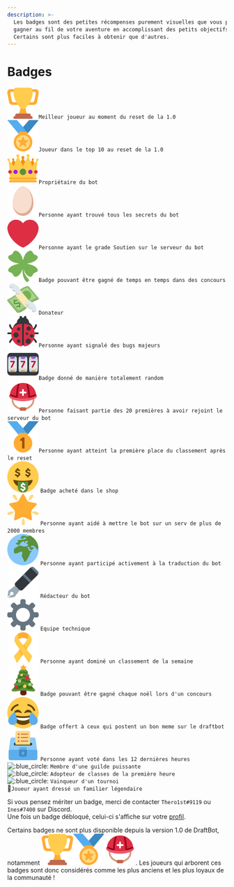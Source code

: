 ```yaml
---
description: >-
  Les badges sont des petites récompenses purement visuelles que vous pourrez
  gagner au fil de votre aventure en accomplissant des petits objectifs.
  Certains sont plus faciles à obtenir que d'autres.
---
```


# Badges

![:blue_circle:](../.gitbook/assets/trophy.svg)`Meilleur joueur au moment du reset de la 1.0` \
![:blue_circle:](../.gitbook/assets/medal.svg)`Joueur dans le top 10 au reset de la 1.0` \
![:blue_circle:](../.gitbook/assets/crown.svg)`Propriétaire du bot` \
![:blue_circle:](../.gitbook/assets/egg.svg)`Personne ayant trouvé tous les secrets du bot`  \
![:blue_circle:](../.gitbook/assets/heart.svg)`Personne ayant le grade Soutien sur le serveur du bot` \
![:blue_circle:](../.gitbook/assets/four-leaf-clover.svg)`Badge pouvant être gagné de temps en temps dans des concours` \
![:blue_circle:](../.gitbook/assets/money-with-wings.svg)`Donateur` \
![:blue_circle:](../.gitbook/assets/lady-beetle.svg)`Personne ayant signalé des bugs majeurs` \
![:blue_circle:](../.gitbook/assets/slot-machine.svg)`Badge donné de manière totalement random` \
![:blue_circle:](../.gitbook/assets/helmet-with-cross.svg)`Personne faisant partie des 20 premières à avoir rejoint le serveur du bot` \
![:blue_circle:](../.gitbook/assets/first-place-medal.svg)`Personne ayant atteint la première place du classement après le reset` \
![:blue_circle:](../.gitbook/assets/money-mouth.svg) `Badge acheté dans le shop` \
![:blue_circle:](../.gitbook/assets/star2.svg) `Personne ayant aidé à mettre le bot sur un serv de plus de 2000 membres` \
![:blue_circle:](../.gitbook/assets/earth-africa.svg) `Personne ayant participé activement à la traduction du bot` \
![:blue_circle:](../.gitbook/assets/pen-fountain.svg) `Rédacteur du bot` \
![:blue_circle:](../.gitbook/assets/gear.svg) `Equipe technique` \
![:blue_circle:](../.gitbook/assets/reminder-ribbon.svg) `Personne ayant dominé un classement de la semaine` \
![:blue_circle:](../.gitbook/assets/christmas-tree.svg) `Badge pouvant être gagné chaque noël lors d'un concours` \
![:blue_circle:](../.gitbook/assets/joy.svg) `Badge offert à ceux qui postent un bon meme sur le draftbot` \
![:blue_circle:](../.gitbook/assets/ballot-box.svg) `Personne ayant voté dans les 12 dernières heures`\
![:blue_circle:](../.gitbook/assets/gem.png) `Membre d'une guilde puissante`\
![:blue_circle:](../.gitbook/assets/big_book.png) `Adopteur de classes de la première heure`\
![:blue_circle:](../.gitbook/assets/crosses_sword.png) `Vainqueur d'un tournoi`\
:revolving_hearts:`Joueur ayant dressé un familier légendaire`

Si vous pensez mériter un badge, merci de contacter `Thero1st#9119` ou `Ines#7400` sur Discord.\
Une fois un badge débloqué, celui-ci s'affiche sur votre [profil](../notions-principale/profile.md).

Certains badges ne sont plus disponible depuis la version 1.0 de DraftBot, notamment ![:blue_circle:](../.gitbook/assets/trophy.svg)![:blue_circle:](../.gitbook/assets/medal.svg)![:blue_circle:](../.gitbook/assets/helmet-with-cross.svg). Les joueurs qui arborent ces badges sont donc considérés comme les plus anciens et les plus loyaux de la communauté !
